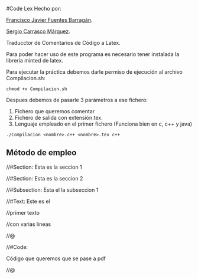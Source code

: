 #Code Lex
Hecho por:

[Francisco Javier Fuentes Barragán](https://github.com/11Afro11).

[Sergio Carrasco Márquez](https://github.com/scmarquez).


Traducctor de Comentarios de Código a Latex.

Para poder hacer uso de este programa es necesario tener instalada la librería minted de latex.

Para ejecutar la práctica debemos darle permiso de ejecución al archivo Compilacion.sh:

`chmod +x Compilacion.sh`

Despues debemos de pasarle 3 parámetros a ese fichero:

1. Fichero que queremos comentar
2. Fichero de salida con extensión.tex.
3. Lenguaje empleado en el primer fichero (Funciona bien en c, c++ y java)

`./Compilacion <nombre>.c++ <nombre>.tex c++`


## Método de empleo

//#Section: Esta es la seccion 1

//#Section: Esta es la seccion 2

//#Subsection: Esta el la subseccion 1

//#Text: Este es el

//primer texto

//con varias lineas

//@

//#Code:

Código que queremos que se pase a pdf

//@

